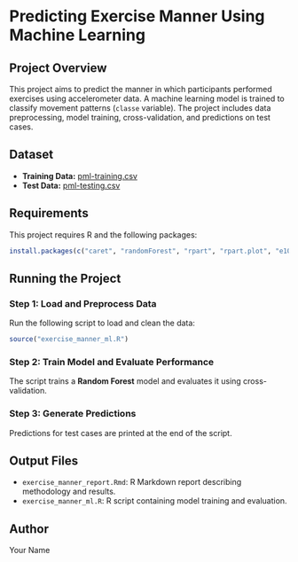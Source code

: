 # Predicting Exercise Manner Using Machine Learning

## Project Overview
This project aims to predict the manner in which participants performed exercises using accelerometer data. A machine learning model is trained to classify movement patterns (`classe` variable). The project includes data preprocessing, model training, cross-validation, and predictions on test cases.

## Dataset
- **Training Data:** [pml-training.csv](https://d396qusza40orc.cloudfront.net/predmachlearn/pml-training.csv)
- **Test Data:** [pml-testing.csv](https://d396qusza40orc.cloudfront.net/predmachlearn/pml-testing.csv)

## Requirements
This project requires R and the following packages:

```r
install.packages(c("caret", "randomForest", "rpart", "rpart.plot", "e1071"))
```

## Running the Project
### Step 1: Load and Preprocess Data
Run the following script to load and clean the data:

```r
source("exercise_manner_ml.R")
```

### Step 2: Train Model and Evaluate Performance
The script trains a **Random Forest** model and evaluates it using cross-validation.

### Step 3: Generate Predictions
Predictions for test cases are printed at the end of the script.

## Output Files
- `exercise_manner_report.Rmd`: R Markdown report describing methodology and results.
- `exercise_manner_ml.R`: R script containing model training and evaluation.

## Author
Your Name
